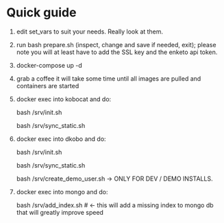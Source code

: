# Quick guide

1. edit set_vars to suit your needs. Really look at them.

2. run bash prepare.sh (inspect, change and save if needed, exit); please note you will at least have to add the SSL key and the enketo api token.

3. docker-compose up -d

4. grab a coffee it will take some time until all images are pulled and containers are started

5. docker exec into kobocat and do:

    bash /srv/init.sh

    bash /srv/sync_static.sh

5. docker exec into dkobo and do:

    bash /srv/init.sh

    bash /srv/sync_static.sh

    bash /srv/create_demo_user.sh -> ONLY FOR DEV / DEMO INSTALLS.

6. docker exec into mongo and do:

    bash /srv/add_index.sh # <- this will add a missing index to mongo db that will greatly improve speed
